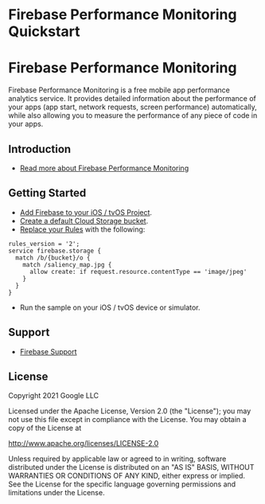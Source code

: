 Firebase Performance Monitoring Quickstart
=============================

# Firebase Performance Monitoring

Firebase Performance Monitoring is a free mobile app performance analytics service. It
provides detailed information about the performance of your apps (app start, network requests, screen performance) automatically,
while also allowing you to measure the performance of any piece of code in your apps.

Introduction
------------

- [Read more about Firebase Performance Monitoring](https://firebase.google.com/docs/perf-mon/)

Getting Started
---------------

- [Add Firebase to your iOS / tvOS Project](https://firebase.google.com/docs/ios/setup).
- [Create a default Cloud Storage bucket](https://firebase.google.com/docs/storage/ios/start#create-default-bucket).
- [Replace your Rules](https://firebase.google.com/docs/storage/security/get-started#access_your_rules) with the following:
```
rules_version = '2';
service firebase.storage {
  match /b/{bucket}/o {
    match /saliency_map.jpg {
      allow create: if request.resource.contentType == 'image/jpeg'
    }
  }
}
```
- Run the sample on your iOS / tvOS device or simulator.


Support
-------

- [Firebase Support](https://firebase.google.com/support/)

License
-------

Copyright 2021 Google LLC

Licensed under the Apache License, Version 2.0 (the "License");
you may not use this file except in compliance with the License.
You may obtain a copy of the License at

http://www.apache.org/licenses/LICENSE-2.0

Unless required by applicable law or agreed to in writing, software
distributed under the License is distributed on an "AS IS" BASIS,
WITHOUT WARRANTIES OR CONDITIONS OF ANY KIND, either express or implied.
See the License for the specific language governing permissions and
limitations under the License.
